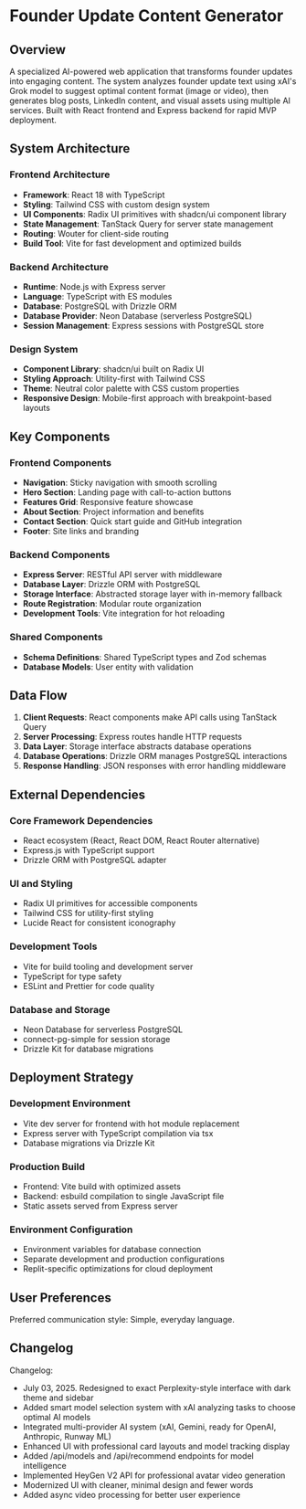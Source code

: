 # Founder Update Content Generator

## Overview

A specialized AI-powered web application that transforms founder updates into engaging content. The system analyzes founder update text using xAI's Grok model to suggest optimal content format (image or video), then generates blog posts, LinkedIn content, and visual assets using multiple AI services. Built with React frontend and Express backend for rapid MVP deployment.

## System Architecture

### Frontend Architecture
- **Framework**: React 18 with TypeScript
- **Styling**: Tailwind CSS with custom design system
- **UI Components**: Radix UI primitives with shadcn/ui component library
- **State Management**: TanStack Query for server state management
- **Routing**: Wouter for client-side routing
- **Build Tool**: Vite for fast development and optimized builds

### Backend Architecture
- **Runtime**: Node.js with Express server
- **Language**: TypeScript with ES modules
- **Database**: PostgreSQL with Drizzle ORM
- **Database Provider**: Neon Database (serverless PostgreSQL)
- **Session Management**: Express sessions with PostgreSQL store

### Design System
- **Component Library**: shadcn/ui built on Radix UI
- **Styling Approach**: Utility-first with Tailwind CSS
- **Theme**: Neutral color palette with CSS custom properties
- **Responsive Design**: Mobile-first approach with breakpoint-based layouts

## Key Components

### Frontend Components
- **Navigation**: Sticky navigation with smooth scrolling
- **Hero Section**: Landing page with call-to-action buttons
- **Features Grid**: Responsive feature showcase
- **About Section**: Project information and benefits
- **Contact Section**: Quick start guide and GitHub integration
- **Footer**: Site links and branding

### Backend Components
- **Express Server**: RESTful API server with middleware
- **Database Layer**: Drizzle ORM with PostgreSQL
- **Storage Interface**: Abstracted storage layer with in-memory fallback
- **Route Registration**: Modular route organization
- **Development Tools**: Vite integration for hot reloading

### Shared Components
- **Schema Definitions**: Shared TypeScript types and Zod schemas
- **Database Models**: User entity with validation

## Data Flow

1. **Client Requests**: React components make API calls using TanStack Query
2. **Server Processing**: Express routes handle HTTP requests
3. **Data Layer**: Storage interface abstracts database operations
4. **Database Operations**: Drizzle ORM manages PostgreSQL interactions
5. **Response Handling**: JSON responses with error handling middleware

## External Dependencies

### Core Framework Dependencies
- React ecosystem (React, React DOM, React Router alternative)
- Express.js with TypeScript support
- Drizzle ORM with PostgreSQL adapter

### UI and Styling
- Radix UI primitives for accessible components
- Tailwind CSS for utility-first styling
- Lucide React for consistent iconography

### Development Tools
- Vite for build tooling and development server
- TypeScript for type safety
- ESLint and Prettier for code quality

### Database and Storage
- Neon Database for serverless PostgreSQL
- connect-pg-simple for session storage
- Drizzle Kit for database migrations

## Deployment Strategy

### Development Environment
- Vite dev server for frontend with hot module replacement
- Express server with TypeScript compilation via tsx
- Database migrations via Drizzle Kit

### Production Build
- Frontend: Vite build with optimized assets
- Backend: esbuild compilation to single JavaScript file
- Static assets served from Express server

### Environment Configuration
- Environment variables for database connection
- Separate development and production configurations
- Replit-specific optimizations for cloud deployment

## User Preferences

Preferred communication style: Simple, everyday language.

## Changelog

Changelog:
- July 03, 2025. Redesigned to exact Perplexity-style interface with dark theme and sidebar
- Added smart model selection system with xAI analyzing tasks to choose optimal AI models
- Integrated multi-provider AI system (xAI, Gemini, ready for OpenAI, Anthropic, Runway ML)
- Enhanced UI with professional card layouts and model tracking display
- Added /api/models and /api/recommend endpoints for model intelligence
- Implemented HeyGen V2 API for professional avatar video generation
- Modernized UI with cleaner, minimal design and fewer words
- Added async video processing for better user experience